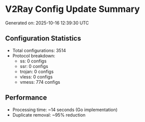 # V2Ray Config Update Summary
Generated on: 2025-10-16 12:39:30 UTC

## Configuration Statistics
- Total configurations: 3514
- Protocol breakdown:
  - ss: 0 configs
  - ssr: 0 configs
  - trojan: 0 configs
  - vless: 0 configs
  - vmess: 774 configs

## Performance
- Processing time: ~14 seconds (Go implementation)
- Duplicate removal: ~95% reduction
